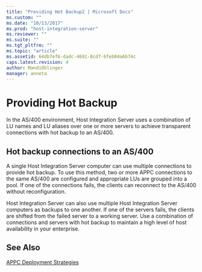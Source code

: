 ```yaml
---
title: "Providing Hot Backup2 | Microsoft Docs"
ms.custom: ""
ms.date: "10/13/2017"
ms.prod: "host-integration-server"
ms.reviewer: ""
ms.suite: ""
ms.tgt_pltfrm: ""
ms.topic: "article"
ms.assetid: 64db7ef6-dadc-4691-8cd7-6feb04a6b74c
caps.latest.revision: 4
author: MandiOhlinger
manager: anneta
---
```

# Providing Hot Backup
In the AS/400 environment, Host Integration Server uses a combination of LU names and LU aliases over one or more servers to achieve transparent connections with hot backup to an AS/400.  
  
## Hot backup connections to an AS/400  
 A single Host Integration Server computer can use multiple connections to provide hot backup. To use this method, two or more APPC connections to the same AS/400 are configured and appropriate LUs are grouped into a pool. If one of the connections fails, the clients can reconnect to the AS/400 without reconfiguration.  
  
 Host Integration Server can also use multiple Host Integration Server computers as backups to one another. If one of the servers fails, the clients are shifted from the failed server to a working server. Use a combination of connections and servers with hot backup to maintain a high level of host availability in your enterprise.  
  
## See Also  
 [APPC Deployment Strategies](../core/appc-deployment-strategies.md)